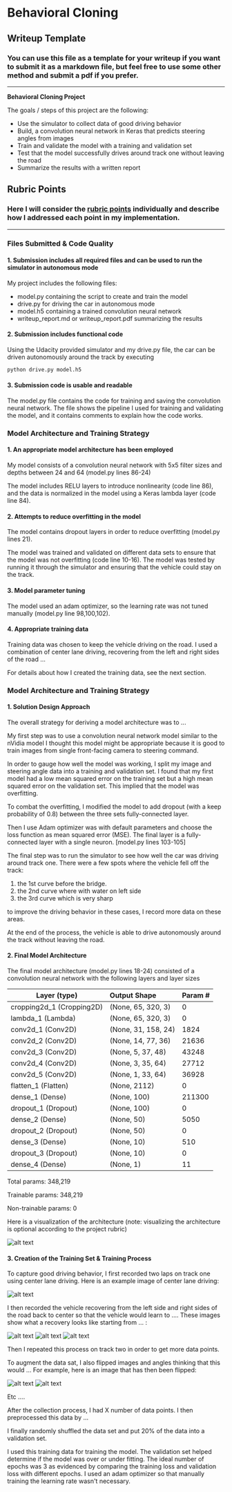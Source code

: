 # **Behavioral Cloning** 

## Writeup Template

### You can use this file as a template for your writeup if you want to submit it as a markdown file, but feel free to use some other method and submit a pdf if you prefer.

---

**Behavioral Cloning Project**

The goals / steps of this project are the following:

* Use the simulator to collect data of good driving behavior
* Build, a convolution neural network in Keras that predicts steering angles from images
* Train and validate the model with a training and validation set
* Test that the model successfully drives around track one without leaving the road
* Summarize the results with a written report


[//]: # (Image References)

[image1]: ./examples/placeholder.png "Model Visualization"
[image2]: ./examples/Normal_Image.jpg "Grayscaling"
[image3]: ./examples/Left_recovery.jpg "Recovery Image"
[image4]: ./examples/Left_recovery2.jpg "Recovery Image"
[image5]: ./examples/Right_recovery.jpg "Recovery Image"
[image6]: ./examples/Before_Augment.jpg "Normal Image"
[image7]: ./examples/Augment_image.jpg "Flipped Image"

## Rubric Points
### Here I will consider the [rubric points](https://review.udacity.com/#!/rubrics/432/view) individually and describe how I addressed each point in my implementation.  

---
### Files Submitted & Code Quality

#### 1. Submission includes all required files and can be used to run the simulator in autonomous mode

My project includes the following files:
* model.py containing the script to create and train the model
* drive.py for driving the car in autonomous mode
* model.h5 containing a trained convolution neural network 
* writeup_report.md or writeup_report.pdf summarizing the results

#### 2. Submission includes functional code
Using the Udacity provided simulator and my drive.py file, the car can be driven autonomously around the track by executing 
```sh
python drive.py model.h5
```

#### 3. Submission code is usable and readable

The model.py file contains the code for training and saving the convolution neural network. The file shows the pipeline I used for training and validating the model, and it contains comments to explain how the code works.

### Model Architecture and Training Strategy

#### 1. An appropriate model architecture has been employed

My model consists of a convolution neural network with 5x5 filter sizes and depths between 24 and 64 (model.py lines 86-24) 

The model includes RELU layers to introduce nonlinearity (code line 86), and the data is normalized in the model using a Keras lambda layer (code line 84). 

#### 2. Attempts to reduce overfitting in the model

The model contains dropout layers in order to reduce overfitting (model.py lines 21). 

The model was trained and validated on different data sets to ensure that the model was not overfitting (code line 10-16). The model was tested by running it through the simulator and ensuring that the vehicle could stay on the track.

#### 3. Model parameter tuning

The model used an adam optimizer, so the learning rate was not tuned manually (model.py line 98,100,102).

#### 4. Appropriate training data

Training data was chosen to keep the vehicle driving on the road. I used a combination of center lane driving, recovering from the left and right sides of the road ... 

For details about how I created the training data, see the next section. 

### Model Architecture and Training Strategy

#### 1. Solution Design Approach

The overall strategy for deriving a model architecture was to ...

My first step was to use a convolution neural network model similar to the nVidia model I thought this model might be appropriate because it is good to train images from single front-facing camera to steering command.

In order to gauge how well the model was working, I split my image and steering angle data into a training and validation set. I found that my first model had a low mean squared error on the training set but a high mean squared error on the validation set. This implied that the model was overfitting. 

To combat the overfitting, I modified the model to add dropout (with a keep probability of 0.8) between the three sets fully-connected layer. 

Then I use Adam optimizer was with default parameters and choose the loss function as mean squared error (MSE). The final layer is a fully-connected layer with a single neuron. [model.py lines 103-105]

The final step was to run the simulator to see how well the car was driving around track one. There were a few spots where the vehicle fell off the track:

1. the 1st curve before the bridge.
2. the 2nd curve where with water on left side
3. the 3rd curve which is very sharp

to improve the driving behavior in these cases, I record more data on these areas.

At the end of the process, the vehicle is able to drive autonomously around the track without leaving the road.

#### 2. Final Model Architecture

The final model architecture (model.py lines 18-24) consisted of a convolution neural network with the following layers and layer sizes 

|Layer (type)               |  Output Shape           |   Param #   |
|---------------------------|:------------------------|:------------|
|cropping2d_1 (Cropping2D)  |  (None, 65, 320, 3)    |    0       |  
|lambda_1 (Lambda)          |  (None, 65, 320, 3)    |    0       |  
|conv2d_1 (Conv2D)          |  (None, 31, 158, 24)   |    1824    |  
|conv2d_2 (Conv2D)           | (None, 14, 77, 36)      |  21636  |   
|conv2d_3 (Conv2D)           | (None, 5, 37, 48)      |   43248  |   
|conv2d_4 (Conv2D)      |      (None, 3, 35, 64)      |   27712  |   
|conv2d_5 (Conv2D)       |     (None, 1, 33, 64)     |    36928  |   
|flatten_1 (Flatten)      |    (None, 2112)         |     0      |   
|dense_1 (Dense)           |   (None, 100)         |      211300 |   
|dropout_1 (Dropout)        |  (None, 100)        |       0      |   
|dense_2 (Dense)           |   (None, 50)        |        5050   |   
|dropout_2 (Dropout)       |   (None, 50)       |         0      |   
|dense_3 (Dense)           |   (None, 10)      |          510    |   
|dropout_3 (Dropout)       |   (None, 10)     |           0      |   
|dense_4 (Dense)           |   (None, 1)     |            11     |   

Total params: 348,219

Trainable params: 348,219

Non-trainable params: 0

Here is a visualization of the architecture (note: visualizing the architecture is optional according to the project rubric)

![alt text][image1]

#### 3. Creation of the Training Set & Training Process

To capture good driving behavior, I first recorded two laps on track one using center lane driving. Here is an example image of center lane driving:

![alt text][image2]

I then recorded the vehicle recovering from the left side and right sides of the road back to center so that the vehicle would learn to .... These images show what a recovery looks like starting from ... :

![alt text][image3]
![alt text][image4]
![alt text][image5]

Then I repeated this process on track two in order to get more data points.

To augment the data sat, I also flipped images and angles thinking that this would ... For example, here is an image that has then been flipped:

![alt text][image6]
![alt text][image7]

Etc ....

After the collection process, I had X number of data points. I then preprocessed this data by ...


I finally randomly shuffled the data set and put 20% of the data into a validation set. 

I used this training data for training the model. The validation set helped determine if the model was over or under fitting. The ideal number of epochs was 3 as evidenced by comparing the training loss and validation loss with different epochs. I used an adam optimizer so that manually training the learning rate wasn't necessary.
